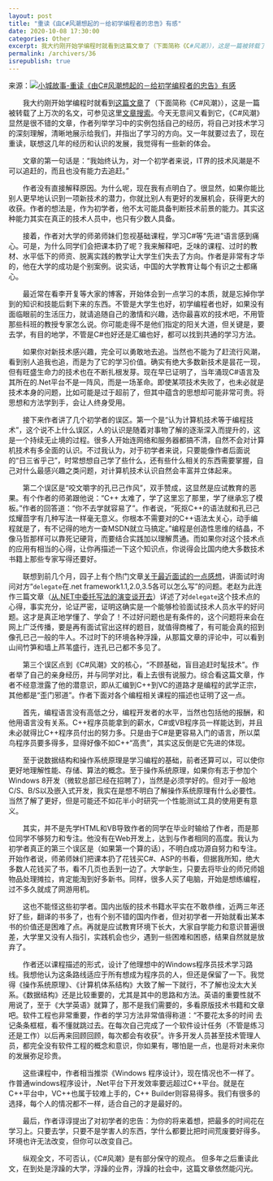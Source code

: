 ```yaml
---
layout: post
title: "重读《由C#风潮想起的－给初学编程者的忠告》有感"
date: 2020-10-08 17:30:00
categories: Other
excerpt: 我大约刚开始学编程时就看到这篇文章了（下面简称《C#风潮》），这是一篇被转载了上万次的名文，可参见这里 文章搜索。今天无意间又看到它，《C#风潮》显然是很不错的文章，作者列举学习中的实例包括自己的经历，将自己对技术学习的深刻理解，清晰地展示给我们，并指出了学习的方向。又一年就要过去了，现在重读，联想这几年的经历和认识的发展，我觉得有一些新的体会。
permalink: /archivers/36
isrepublish: true
---
```


来源：[![小城故事-重读《由C#风潮想起的－给初学编程者的忠告》有感](https://img.shields.io/badge/小城故事-重读《由C＃风潮想起的－给初学编程者的忠告》有感-brightgreen)](https://www.cnblogs.com/XmNotes/archive/2009/12/27/1633448.html)

　　我大约刚开始学编程时就看到[这篇文章](34.html)了（下面简称《C#风潮》），这是一篇被转载了上万次的名文，可参见这里[文章搜索](https://www.google.com.hk/search?newwindow=1&safe=strict&hl=zh-CN&ei=w91-X5jBAZH4hwO4rIX4Aw&q=%E6%88%91%E5%A7%8B%E7%BB%88%E8%AE%A4%E4%B8%BA%EF%BC%8C%E5%AF%B9%E4%B8%80%E4%B8%AA%E5%88%9D%E5%AD%A6%E8%80%85%E6%9D%A5%E8%AF%B4%EF%BC%8CIT%E7%95%8C%E7%9A%84%E6%8A%80%E6%9C%AF%E9%A3%8E%E6%BD%AE%E6%98%AF%E4%B8%8D%E5%8F%AF%E4%BB%A5%E8%BF%BD%E8%B5%B6%E7%9A%84%EF%BC%8C%E8%80%8C%E4%B8%94%E4%B9%9F%E6%B2%A1%E6%9C%89%E8%83%BD%E5%8A%9B%E5%8E%BB%E8%BF%BD%E8%B5%B6%E3%80%82%E6%88%91%E6%97%B6%E5%B8%B8%E7%9C%8B+%E8%A7%81%E8%87%AA%E5%B7%B1%E7%9A%84DDMM%E4%BB%AC%E6%8A%8A%E8%AF%BE%E6%9C%AC%E6%89%94%E4%BA%86%EF%BC%8C%E5%8E%BB&oq=%E6%88%91%E5%A7%8B%E7%BB%88%E8%AE%A4%E4%B8%BA%EF%BC%8C%E5%AF%B9%E4%B8%80%E4%B8%AA%E5%88%9D%E5%AD%A6%E8%80%85%E6%9D%A5%E8%AF%B4%EF%BC%8CIT%E7%95%8C%E7%9A%84%E6%8A%80%E6%9C%AF%E9%A3%8E%E6%BD%AE%E6%98%AF%E4%B8%8D%E5%8F%AF%E4%BB%A5%E8%BF%BD%E8%B5%B6%E7%9A%84%EF%BC%8C%E8%80%8C%E4%B8%94%E4%B9%9F%E6%B2%A1%E6%9C%89%E8%83%BD%E5%8A%9B%E5%8E%BB%E8%BF%BD%E8%B5%B6%E3%80%82%E6%88%91%E6%97%B6%E5%B8%B8%E7%9C%8B+%E8%A7%81%E8%87%AA%E5%B7%B1%E7%9A%84DDMM%E4%BB%AC%E6%8A%8A%E8%AF%BE%E6%9C%AC%E6%89%94%E4%BA%86%EF%BC%8C%E5%8E%BB&gs_lcp=CgZwc3ktYWIQA1DDTFjDTGDhTmgAcAB4AIABowGIAdUEkgEDMS40mAEAoAEBqgEHZ3dzLXdpesABAQ&sclient=psy-ab&ved=0ahUKEwjYrsSa2aTsAhUR_GEKHThWAT8Q4dUDCA0&uact=5)。今天无意间又看到它，《C#风潮》显然是很不错的文章，作者列举学习中的实例包括自己的经历，将自己对技术学习的深刻理解，清晰地展示给我们，并指出了学习的方向。又一年就要过去了，现在重读，联想这几年的经历和认识的发展，我觉得有一些新的体会。

　　文章的第一句话是：“我始终认为，对一个初学者来说，IT界的技术风潮是不可以追赶的，而且也没有能力去追赶。”

　　作者没有直接解释原因。为什么呢，现在我有点明白了。很显然，如果你能比别人更早地认识到一项新技术的潜力，你就比别人有更好的发展机会，获得更大的收获。作者的想法是，作为初学者，他不太可能具备判断技术前景的能力。其实这种能力其实在真正的技术人员中，也只有少数人具备。

　　接着，作者对大学的师弟师妹们忽视基础课程，学习C#等“先进”语言感到痛心。可是，为什么同学们会把课本扔了呢？我来解释吧，乏味的课程、过时的教材、水平低下的师资、脱离实践的教学让大学生们失去了方向。作者是非常有才华的，他在大学的成功是个别案例。说实话，中国的大学教育让每个有识之士都痛心。

　　最近常在看李开复等大家的博客，开始体会到一点学习的本质，就是忘掉你学到的知识和技能后剩下来的东西。不管是大学生也好，初学编程者也好，如果没有面临眼前的生活压力，就请追随自己的激情和兴趣，选你最喜欢的技术吧，不用管那些科班的教授专家怎么说。你可能走得不是他们指定的阳关大道，但关键是，要去学，有目的地学，不管是C#也好还是汇编也好，都可以找到共通的学习方法。

　　如果你对新技术感兴趣，完全可以勇敢地去追。当然也不能为了赶流行风潮，看到别人追我也追，而是为了它的学习价值。确实有绝大多数新技术是昙花一现，但有旺盛生命力的技术也在不断扎根发芽。现在早已证明了，当年涌现C#语言及其所在的.Net平台不是一阵风，而是一场革命。即使某项技术失败了，也未必就是技术本身的问题，比如可能是过于超前了，但其中蕴含的思想却可能非常可贵。将思想和方法学到手，会让人终身受用。

　　接下来作者讲了几个初学者的误区。第一个是“认为计算机技术等于编程技术”，这个说不上什么误区，人的认识是随着对事物了解的逐渐深入而提升的，这是一个持续无止境的过程。很多人开始连网络和服务器都搞不清，自然不会对计算机技术有多全面的认识。不过我认为，对于初学者来说，只要能像作者后面说的“日三省乎己”，时常想想自己学了些什么，还有些什么相关的东西需要掌握，自己对什么最感兴趣之类问题，对计算机技术认识自然会丰富并立体起来。

　　第二个误区是“咬文嚼字的孔已己作风”，双手赞成，这显然是应试教育的恶果。有个作者的师弟跟他说：“C&plus;&plus; 太难了，学了这里忘了那里，学了继承忘了模板。”作者的回答道：“你不去学就容易了”。作者说，“死抠C&plus;&plus;的语法就和孔已己炫耀茴字有几种写法一样毫无意义。你根本不需要对的C&plus;&plus;语法太关心，动手编程就是了，有不记得的地方一查MSDN就立马搞定。”编程是创造性思维的结晶，不像马哲那样可以靠死记硬背，而要结合实践加以理解贯通。而如果你对这个技术点的应用有相当的心得，让你再描述一下这个知识点，你说得会比国内绝大多数技术书籍上那些专家写得还要好。

　　联想到前几个月，园子上有个热门文章[关于最近面试的一点感想](http://www.cnblogs.com/MichaelTao/archive/2009/08/04/1536983.html)，讲面试时询问对方“```delegate```在.net framework1.1,2.0,3.5各可以怎么写”的问题。老赵为此连作三篇文章（[从.NET中委托写法的演变谈开去](http://www.cnblogs.com/JeffreyZhao/archive/2009/08/05/from-delegate-to-others.html)）详述了对```delegate```这个技术点的心得，事实充分，论证严密，证明这确实是一个能够检验面试技术人员水平的好问题。这才是真正地学懂了、学会了！不过好问题也是有条件的，这个问题将来会在网上广泛传播，要是再有面试官出这样的题目，就值得商榷了，有可能会真的招到像孔已己一般的牛人。不过时下的环境各种浮躁，从那篇文章的评论中，可以看到山间竹笋和墙上芦苇盛行，连孔已己都不多见了。

　　第三个误区点到《C#风潮》文的核心，“不顾基础，盲目追赶时髦技术”。作者举了自己的亲身经历，并与同学对比，看上去很有说服力。综合看这篇文章，作者不经意泄露了他的潜意识，即从汇编到C&plus;&plus;到VC的道路才是编程的武学正宗，其他都是“歪门邪道”。作者下面对各个编程相关课程的描述也证明了这一点。

　　首先，编程语言没有高低之分，编程开发者的水平，当然也包括他的报酬，和他用语言没有关系。C&plus;&plus;程序员能拿到的薪水，C#或VB程序员一样能达到，并且未必就得比C&plus;&plus;程序员付出的努力多。只是由于C#是更容易入门的语言，所以菜鸟程序员要多得多，显得好像不如C&plus;&plus;“高贵”，其实这反倒是它先进的体现。

　　至于说数据结构和操作系统原理是学习编程的基础，前者还算可以，可以使你更好地理解性能、存储、算法的概念。至于操作系统原理，如果你有志于参加个Windows 8开发（微软总部已经在招聘了），当然是必须学好的。但对于一般地C/S、B/S以及嵌入式开发，我实在是想不明白了解操作系统原理有什么必要性。当然了解了更好，但是可能还不如花半小时研究一个性能测试工具的使用更有意义。

　　其实，并不是先学HTML和VB导致作者的同学在毕业时输给了作者，而是那位同学不够努力和专注。他没有在Web开发上，达到与作者相同的高度。我认为初学者真正的第三个误区是（如果第一个算的话），不明白成功源自努力和专注。开始作者说，师弟师妹们把课本扔了花钱买C#、ASP的书看，但据我所知，绝大多数人花钱买了书，看不几页也丢到一边了。大学新生，只要去将毕业的师兄师姐物品处理摊拉，肯定能淘到好多新书。同样，很多人买了电脑，开始是想练编程，过不多久就成了网游用机。

　　这也不能怪这些初学者。国内出版的技术书籍水平实在不敢恭维，近两三年还好了些，翻译的书多了，也有个别不错的国内作者，但对初学者一开始就看出某本书的价值还是困难了点。再就是应试教育环境下长大，大家自学能力和意识普遍很差，大学里又没有人指引，实践机会也少，遇到一些困难和困惑，结果自然就是放弃了。

　　作者还以课程描述的形式，设计了他理想中的Windows程序员技术学习路线。我想他认为这条路线适应于所有想成为程序员的人，但还是保留了一下。我觉得《操作系统原理》、《计算机体系结构》大致了解一下就行，不了解也没太大关系。《数据结构》还是比较重要的，尤其是其中的思路和方法。英语的重要性就不用说了，至于《大学英语》就算了，那不是我们需要的，多看原版技术书籍和文章吧。软件工程也非常重要，作者的学习方法非常值得称道：“不要花太多的时间 去记条条框框，看不懂就跳过去。在每次自己完成了一个软件设计任务（不管是练习还是工作）以后再来回顾回顾，每次都会有收获”。许多开发人员甚至技术管理人员，都完全没有软件工程的概念和意识，你如果有，哪怕是一点，也是将对未来你的发展弥足珍贵。

　　这些课程中，作者相当推崇《Windows 程序设计》，现在情况也不一样了。作普通windows程序设计，.Net平台下开发效率要远超过C&plus;&plus;平台。就是在C&plus;&plus;平台中，VC&plus;&plus;也属于较难上手的，C&plus;&plus; Builder则容易得多。我们有很多的选择，每个人的情况都不一样，适合自己的才是最好的。

　　最后，作者谆谆提出了对初学者的忠告：为你的将来着想，把最多的时间花在学习上。只要去学，只要不是学害人的东西，学什么都要比把时间荒废要好得多。环境也许无法改变，但你可以改变自己。

　　纵观全文，不可否认，《C#风潮》是有部分保守的观点。 但多年之后重读此文，在到处是浮躁的大学，浮躁的业界，浮躁的社会中，这篇文章依然能闪光。